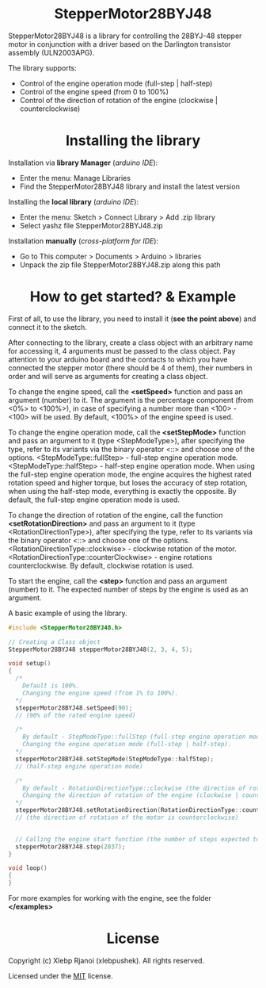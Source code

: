 <h1 align="center">StepperMotor28BYJ48</h1>

StepperMotor28BYJ48 is a library for controlling the 28BYJ-48 stepper motor in conjunction with a driver based on the Darlington transistor assembly (ULN2003APG).

The library supports:
  - Control of the engine operation mode (full-step | half-step)
  - Control of the engine speed (from 0 to 100%)
  - Control of the direction of rotation of the engine (clockwise | counterclockwise)

<h1 align="center">Installing the library</h1>

Installation via **library Manager** (*arduino IDE*):
  - Enter the menu: Manage Libraries
  - Find the StepperMotor28BYJ48 library and install the latest version

Installing the **local library** (*arduino IDE*):
  - Enter the menu: Sketch > Connect Library > Add .zip library
  - Select yashz file StepperMotor28BYJ48.zip

Installation **manually** (*cross-platform for IDE*):
  - Go to This computer > Documents > Arduino > libraries
  - Unpack the zip file StepperMotor28BYJ48.zip along this path

<h1 align="center">How to get started? & Example</h1>

First of all, to use the library, you need to install it (**see the point above**) and connect it to the sketch.

After connecting to the library, create a class object with an arbitrary name for accessing it, 4 arguments must be passed to the class object. Pay attention to your arduino board and the contacts to which you have connected the stepper motor (there should be 4 of them), their numbers in order and will serve as arguments for creating a class object.

To change the engine speed, call the **\<setSpeed>** function and pass an argument (number) to it. The argument is the percentage component (from <0%> to <100%>), in case of specifying a number more than <100> - <100> will be used. By default, <100%> of the engine speed is used.

To change the engine operation mode, call the **\<setStepMode>** function and pass an argument to it (type \<StepModeType>), after specifying the type, refer to its variants via the binary operator <::> and choose one of the options. \<StepModeType::fullStep> - full-step engine operation mode. \<StepModeType::halfStep> - half-step engine operation mode. When using the full-step engine operation mode, the engine acquires the highest rated rotation speed and higher torque, but loses the accuracy of step rotation, when using the half-step mode, everything is exactly the opposite. By default, the full-step engine operation mode is used.

To change the direction of rotation of the engine, call the function **\<setRotationDirection>** and pass an argument to it (type \<RotationDirectionType>), after specifying the type, refer to its variants via the binary operator <::> and choose one of the options. \<RotationDirectionType::clockwise> - clockwise rotation of the motor. \<RotationDirectionType::counterClockwise> - engine rotations counterclockwise. By default, clockwise rotation is used.

To start the engine, call the **\<step>** function and pass an argument (number) to it. The expected number of steps by the engine is used as an argument.

A basic example of using the library.

```cpp
#include <StepperMotor28BYJ48.h>

// Creating a Class object
StepperMotor28BYJ48 stepperMotor28BYJ48(2, 3, 4, 5);

void setup()
{
  /*
    Default is 100%.
    Changing the engine speed (from 1% to 100%).
  */
  stepperMotor28BYJ48.setSpeed(90);
  // (90% of the rated engine speed)

  /*
    By default - StepModeType::fullStep (full-step engine operation mode).
    Changing the engine operation mode (full-step | half-step).
  */
  stepperMotor28BYJ48.setStepMode(StepModeType::halfStep);
  // (half-step engine operation mode)

  /*
    By default - RotationDirectionType::clockwise (the direction of rotation of the motor clockwise).
    Changing the direction of rotation of the engine (clockwise | counterclockwise).
  */
  stepperMotor28BYJ48.setRotationDirection(RotationDirectionType::counterClockwise);
  // (the direction of rotation of the motor is counterclockwise)

  
  // Calling the engine start function (the number of steps expected to be executed by the engine).
  stepperMotor28BYJ48.step(2037);
}

void loop()
{
}
```

For more examples for working with the engine, see the folder **\</examples>**

<h1 align="center">License</h1>

Copyright (c) Xlebp Rjanoi (xlebpushek). All rights reserved.

Licensed under the [MIT](LICENSE) license.
